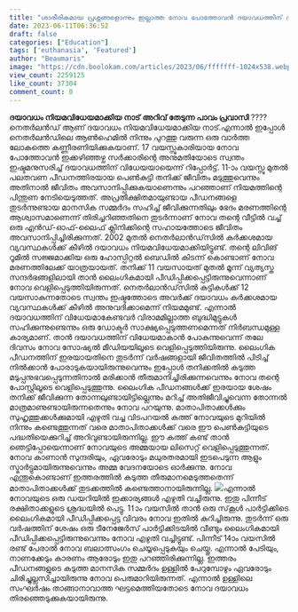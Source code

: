 ```yaml
---
title: "ശാരീരികമായ പ്രശ്നങ്ങളൊന്നും ഇല്ലാത്ത നോവ പോത്തോവന്‍ ദയാവധത്തിന് വിധേയമാക്കാൻ കാരണം എന്തായിരുന്നു ?"
date: 2023-06-11T06:36:52
draft: false
categories: ["Education"]
tags: ['euthanasia', 'Featured']
author: "Beaumaris"
image: "https://cdn.boolokam.com/articles/2023/06/fffffff-1024x538.webp"
view_count: 2259125
like_count: 37304
comment_count: 0
---
```


**ദയാവധം നിയമവിധേയമാക്കിയ നാട്** **അറിവ് തേടുന്ന പാവം പ്രവാസി** ????നെതര്‍ലന്‍ഡ് ആണ് ദയാവധം നിയമവിധേയമാക്കിയ നാട്.എന്നാല്‍ ഇപ്പോള്‍ നെതര്‍ലന്‍ഡിലെ ആണ്‍ഹെമില്‍ നിന്നും പുറത്തു വരുന്ന ഒരു വാര്‍ത്ത ലോകത്തെ കണ്ണീരണിയിക്കുകയാണ്. 17 വയസ്സുകാരിയായ നോവ പോത്തോവന്‍ ഇക്കഴിഞ്ഞഴ്ച സര്‍ക്കാരിന്റെ അനുമതിയോടെ സ്വന്തം ഇഷ്ടമനുസരിച്ച് ദയാവധത്തിന് വിധേയയായെന്ന് റിപ്പോര്‍ട്ട്. 11-ാം വയസ്സു മുതല്‍ പലതവണ പീഡനത്തിരയായ പെണ്‍കുട്ടി തനിക്ക് ജീവിതം മടുത്തുവെന്നും അതിനാല്‍ ജീവിതം അവസാനിപ്പിക്കുകയാണെന്നും പറഞ്ഞാണ് നിയമത്തിന്റെ പിന്തുണ നേടിയെടുത്തത്. അപ്രതീക്ഷിതമായുണ്ടായ പീഡനങ്ങളെ തുടര്‍ന്നുണ്ടായ മാനസിക സമ്മര്‍ദം സഹിച്ച് ജീവിക്കുന്നതിലും ഭേദം മരണത്തിന്റെ ആശ്വാസമാണെന്ന് തിരിച്ചറിഞ്ഞതിനെ തുടര്‍ന്നാണ് നോവ തന്റെ വീട്ടില്‍ വച്ച് ഒരു എന്‍ഡ്-ഓഫ്-ലൈഫ് ക്ലിനിക്കിന്റെ സഹായത്തോടെ ജീവിതം അവസാനിപ്പിച്ചിരിക്കുന്നത്. 2002 മുതല്‍ നെതര്‍ലാന്‍ഡ്‌സില്‍ കര്‍ക്കശമായ വ്യവസ്ഥകള്‍ക്ക് കീഴില്‍ ദയാവധം നിയമവിധേയമാക്കിയിട്ടുണ്ട്. [](https://cdn.boolokam.com/articles/2023/06/fffffff.webp)തന്റെ ലിവിങ് റൂമില്‍ സജ്ജമാക്കിയ ഒരു ഹോസ്പിറ്റല്‍ ബെഡില്‍ കിടന്ന് കൊണ്ടാണ് നോവ മരണത്തിലേക്ക് യാത്രയായത്. തനിക്ക് 11 വയസായത് മുതല്‍ മൂന്ന് വ്യത്യസ്ത സന്ദര്‍ഭങ്ങളിലായി താന്‍ ലൈംഗികമായി പീഡിപ്പിക്കപ്പെട്ടിരുന്നുവെന്നാണ് നോവ വെളിപ്പെടുത്തിയിരുന്നത്. നെതര്‍ലാന്‍ഡ്‌സില്‍ കുട്ടികള്‍ക്ക് 12 വയസാകുന്നതോടെ സ്വന്തം ഇഷ്ടത്തോടെ അവര്‍ക്ക് ദയാവധം കര്‍ക്കശമായ വ്യവസ്ഥകള്‍ക്ക് കീഴില്‍ അനുവദിക്കാമെന്ന് നിയമമുണ്ട്. എന്നാല്‍ ദയാവധത്തിന് വിധേയമാകേണ്ടവര്‍ വിരാമമില്ലാത്ത ബുദ്ധിമുട്ടുകള്‍ സഹിക്കുന്നുണ്ടെന്നും ഒരു ഡോക്ടര്‍ സാക്ഷ്യപ്പെടുത്തണമെന്നത് നിര്‍ബന്ധമുള്ള കാര്യമാണ്. താന്‍ ദയാവധത്തിന് വിധേയമാകാന്‍ പോകുന്നുവെന്ന് തലേ ദിവസം നോവ സോഷ്യല്‍ മീഡിയയിലൂടെ വെളിപ്പെടുത്തിയിരുന്നു. ലൈംഗിക പീഡനത്തിന് ഇരയായതിനെ തുടര്‍ന്ന് വര്‍ഷങ്ങളായി ജീവിതത്തില്‍ പിടിച്ച് നില്‍ക്കാന്‍ പോരാടുകയായിരുന്നുവെന്നും ഇപ്പോള്‍ തനിക്കതില്‍ കടുത്ത മടുപ്പനുഭവപ്പെടുന്നതിനാല്‍ മരിക്കാന്‍ തീരുമാനിച്ചിരിക്കുന്നവെന്നും നോവ തന്റെ പോസ്റ്റിലൂടെ വെളിപ്പെടുത്തുന്നു. ലൈംഗിക പീഡനങ്ങള്‍ക്ക് ഇരയായ ശേഷം തനിക്ക് ജീവിക്കുന്ന തോന്നലുണ്ടായിട്ടില്ലെന്നും മറിച്ച് അതിജീവിച്ചുവെന്ന തോന്നല്‍ മാത്രമാണുണ്ടായിരുന്നതെന്നും നോവ പറയുന്നു. മാതാപിതാക്കള്‍ക്കും സുഹൃത്തുക്കള്‍ക്കുമായി എഴുതി വച്ച വിടപറയല്‍ കത്ത് നോവയുടെ മുറിയില്‍ നിന്നും കണ്ടെത്തുന്നത് വരെ മാതാപിതാക്കള്‍ക്ക് വരെ ഈ പെണ്‍കുട്ടിയുടെ പദ്ധതിയെക്കുറിച്ച് അറിവുണ്ടായിരുന്നില്ല. ഈ കത്ത് കണ്ട് താന്‍ ഞെട്ടിപ്പോയെന്നാണ് നോവയുടെ അമ്മയായ ലിസെറ്റ് വെളിപ്പെടുത്തുന്നത്. നോവ കാണാന്‍ സുന്ദരിയും, ഏവരോടും മധുരതരമായി ഇടപെടുന്ന ആളും സ്മാര്‍ട്ടുമായിരുന്നുവെന്നും അമ്മ വേദനയോടെ ഓര്‍ക്കുന്നു. നോവ എന്തുകൊണ്ടാണ് ഇത്തരത്തില്‍ കടുത്ത തീരുമാനമെടുത്തതെന്ന് മാതാപിതാക്കള്‍ക്ക് തുടക്കത്തില്‍ കണ്ടെത്താനായിരുന്നില്ല. [![](https://cdn.boolokam.com/articles/2023/06/r22233.jpg)](https://cdn.boolokam.com/articles/2023/06/r22233.jpg)എന്നാല്‍ നോവയുടെ ഒരു ഡയറിയില്‍ ഇക്കാര്യങ്ങള്‍ എഴുതി വച്ചിരുന്നു. ഇതു പിന്നീട് രക്ഷിതാക്കളുടെ ശ്രദ്ധയില്‍ പെട്ടു. 11ാം വയസില്‍ താന്‍ ഒരു സ്‌കൂള്‍ പാര്‍ട്ടിക്കിടെ ലൈംഗികമായി പീഡിപ്പിക്കപ്പെട്ട വിവരം നോവ ഇതില്‍ കുറിച്ചിരുന്നു. തുടര്‍ന്ന് ഒരു വര്‍ഷത്തിന് ശേഷം ഒരു ടീനേജേര്‍സ് പാര്‍ട്ടിക്കിടയില്‍ വീണ്ടും ലൈംഗികമായി പീഡിപ്പിക്കപ്പെട്ടിരുന്നുവെന്നും നോവ എഴുതി വച്ചിട്ടുണ്ട്. പിന്നീട് 14ാം വയസില്‍ രണ്ട് പേരാല്‍ നോവ ബലാത്സംഗം ചെയ്യപ്പെടുകയും ചെയ്തു. എന്നാല്‍ പേടിയും, നാണക്കേടും കാരണം ആരോടും ഇതു പറഞ്ഞിരിക്കുന്നില്ല. ഇത്തരം പീഡനങ്ങളുടെ കടുത്ത മാനസിക സമ്മര്‍ദം ഉള്ളില്‍ പേറുമ്പോഴും ഏവരോടും ചിരിച്ചുല്ലസിച്ചായിരുന്നു നോവ പെരുമാറിയിരുന്നത്. എന്നാല്‍ ഉള്ളിലെ സംഘര്‍ഷം താങ്ങാനാവാത്ത ഘട്ടമെത്തിയതോടെ നോവ ദയാവധം തിരഞ്ഞെടുക്കുകയായിരുന്നു.
